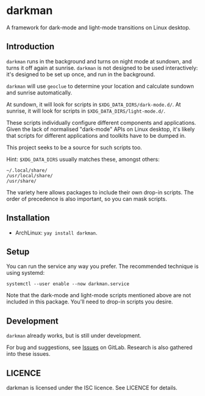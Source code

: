 darkman
=======

A framework for dark-mode and light-mode transitions on Linux desktop.

## Introduction

`darkman` runs in the background and turns on night mode at sundown, and turns it off
again at sunrise. `darkman` is not designed to be used interactively: it's designed to
be set up once, and run in the background.

`darkman` will use `geoclue` to determine your location and calculate sundown and
sunrise automatically.

At sundown, it will look for scripts in `$XDG_DATA_DIRS/dark-mode.d/`.
At sunrise, it will look for scripts in `$XDG_DATA_DIRS/light-mode.d/`.

These scripts individually configure different components and applications. Given the
lack of normalised "dark-mode" APIs on Linux desktop, it's likely that scripts for
different applications and toolkits have to be dumped in.

This project seeks to be a source for such scripts too.

Hint: `$XDG_DATA_DIRS` usually matches these, amongst others:

    ~/.local/share/
    /usr/local/share/
    /usr/share/

The variety here allows packages to include their own drop-in scripts. The order of
precedence is also important, so you can mask scripts.

Installation
------------

- ArchLinux: `yay install darkman`.

Setup
-----

You can run the service any way you prefer. The recommended technique is using
systemd:

    systemctl --user enable --now darkman.service

Note that the dark-mode and light-mode scripts mentioned above are not included in this
package. You'll need to drop-in scripts you desire.

Development
-----------

`darkman` already works, but is still under development.

For bug and suggestions, see [Issues][issues] on GitLab. Research is also
gathered into these issues.

[issues]: https://gitlab.com/WhyNotHugo/darkman/-/issues


LICENCE
-------

darkman is licensed under the ISC licence. See LICENCE for details.
